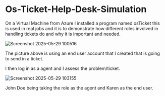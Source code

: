 # Os-Ticket-Help-Desk-Simulation
On a Virtual Machine from Azure I installed a program named osTicket this is used in real jobs and it is to demonstrate how different roles involved in handling tickets do and why it is important and needed.

![Screenshot 2025-05-29 100516](https://github.com/user-attachments/assets/00420414-f184-4c8a-b4d4-bfb1556c72eb)

The picture above is using an end user account that I created that is going to send in a ticket.

I then log in as a agent and I assess the problem/ticket.

![Screenshot 2025-05-29 103155](https://github.com/user-attachments/assets/260ce5ff-e1ad-484b-ae08-ef82834012ba)

John Doe being taking the role as the agent and Karen as the end user.
